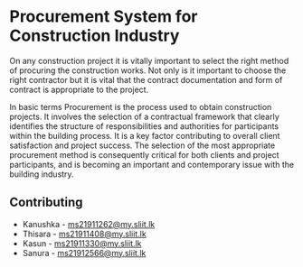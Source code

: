 # Procurement System for Construction Industry

On any construction project it is vitally important to select the right method of procuring the construction works. Not only is it important to choose the right contractor but it is vital that the contract documentation and form of contract is appropriate to the project.

In basic terms Procurement is the process used to obtain construction projects. It involves the selection of a contractual framework that clearly identifies the structure of responsibilities and authorities for participants within the building process.  It is a key factor contributing to overall client satisfaction and project success. The selection of the most appropriate procurement method is consequently critical for both clients and project participants, and is becoming an important and contemporary issue with the building industry.

## Contributing

- Kanushka - ms21911262@my.sliit.lk
- Thisara - ms21911408@my.sliit.lk
- Kasun - ms21911330@my.sliit.lk
- Sanura - ms21912566@my.sliit.lk
